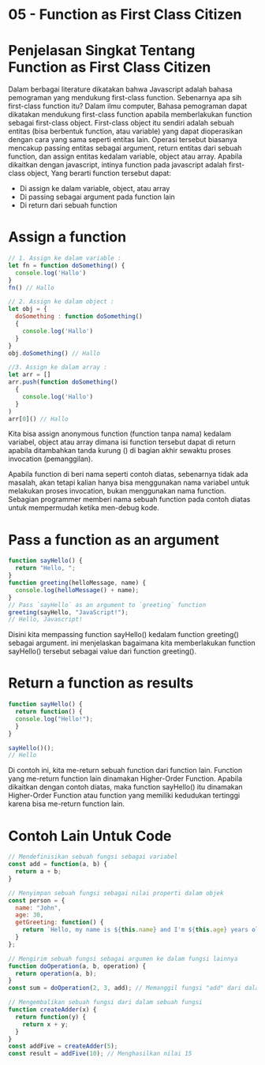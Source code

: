 # 05 - Function as First Class Citizen

# Penjelasan Singkat Tentang Function as First Class Citizen

Dalam berbagai literature dikatakan bahwa Javascript adalah bahasa pemograman yang mendukung first-class function. Sebenarnya apa sih first-class function itu? Dalam ilmu computer, Bahasa pemograman dapat dikatakan mendukung first-class function apabila memberlakukan function sebagai first-class object. First-class object itu sendiri adalah sebuah entitas (bisa berbentuk function, atau variable) yang dapat dioperasikan dengan cara yang sama seperti entitas lain. Operasi tersebut biasanya mencakup passing entitas sebagai argument, return entitas dari sebuah function, dan assign entitas kedalam variable, object atau array. Apabila dikaitkan dengan javascript, intinya function pada javascript adalah first-class object, Yang berarti function tersebut dapat:

- Di assign ke dalam variable, object, atau array
- Di passing sebagai argument pada function lain
- Di return dari sebuah function

# Assign a function

```javascript
// 1. Assign ke dalam variable : 
let fn = function doSomething() {
  console.log('Hallo')
}
fn() // Hallo

// 2. Assign ke dalam object : 
let obj = { 
  doSomething : function doSomething()
  {
    console.log('Hallo')
  }
}
obj.doSomething() // Hallo

//3. Assign ke dalam array : 
let arr = []
arr.push(function doSomething() 
  {
    console.log('Hallo')     
  }
)
arr[0]() // Hallo
```

Kita bisa assign anonymous function (function tanpa nama) kedalam variabel, object atau array dimana isi function tersebut dapat di return apabila ditambahkan tanda kurung () di bagian akhir sewaktu proses invocation (pemanggilan).

Apabila function di beri nama seperti contoh diatas, sebenarnya tidak ada masalah, akan tetapi kalian hanya bisa menggunakan nama variabel untuk melakukan proses invocation, bukan menggunakan nama function. Sebagian programmer memberi nama sebuah function pada contoh diatas untuk mempermudah ketika men-debug kode.

# Pass a function as an argument

```javascript
function sayHello() {
  return "Hello, ";
}
function greeting(helloMessage, name) {
  console.log(helloMessage() + name);
}
// Pass `sayHello` as an argument to `greeting` function
greeting(sayHello, "JavaScript!");
// Hello, Javascript!
```

Disini kita mempassing function sayHello() kedalam function greeting() sebagai argument. ini menjelaskan bagaimana kita memberlakukan function sayHello() tersebut sebagai value dari function greeting().

# Return a function as results

```javascript
function sayHello() {
  return function() {
  console.log("Hello!");
  }
}

sayHello()();
// Hello
```

Di contoh ini, kita me-return sebuah function dari function lain. Function yang me-return function lain dinamakan Higher-Order Function. Apabila dikaitkan dengan contoh diatas, maka function sayHello() itu dinamakan Higher-Order Function atau function yang memiliki kedudukan tertinggi karena bisa me-return function lain.

# Contoh Lain Untuk Code

```javascript
// Mendefinisikan sebuah fungsi sebagai variabel
const add = function(a, b) {
  return a + b;
}

// Menyimpan sebuah fungsi sebagai nilai properti dalam objek
const person = {
  name: "John",
  age: 30,
  getGreeting: function() {
    return `Hello, my name is ${this.name} and I'm ${this.age} years old.`;
  }
};

// Mengirim sebuah fungsi sebagai argumen ke dalam fungsi lainnya
function doOperation(a, b, operation) {
  return operation(a, b);
}
const sum = doOperation(2, 3, add); // Memanggil fungsi "add" dari dalam fungsi "doOperation"

// Mengembalikan sebuah fungsi dari dalam sebuah fungsi
function createAdder(x) {
  return function(y) {
    return x + y;
  }
}
const addFive = createAdder(5);
const result = addFive(10); // Menghasilkan nilai 15
```
